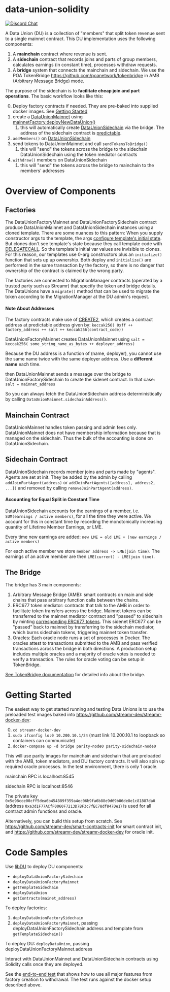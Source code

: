 # data-union-solidity

[![Discord Chat](https://img.shields.io/discord/801574432350928907.svg?label=Discord&logo=Discord&colorB=7289da)](https://discord.gg/FVtAph9cvz)

A Data Union (DU) is a collection of "members" that split token revenue sent to a single mainnet contract. This DU implementation uses the following components:

1. A **mainchain** contract where revenue is sent.
2. A **sidechain** contract that records joins and parts of group members, calculates earnings (in constant time), processes withdraw requests.
3. A **bridge** system that connects the mainchain and sidechain. We use the POA TokenBridge https://github.com/poanetwork/tokenbridge in AMB (Arbitrary Message Bridge) mode.

The purpose of the sidechain is to **facilitate cheap join and part operations**. The basic workflow looks like this:

0. Deploy factory contracts if needed. They are pre-baked into supplied docker images. See [Getting Started](#getting-started)
1. create a [DataUnionMainnet](https://github.com/streamr-dev/data-union-solidity/blob/master/contracts/DataUnionMainnet.sol) using [mainnetFactory.deployNewDataUnion()](https://github.com/streamr-dev/data-union-solidity/blob/b703721ad0b4aff0bde297b88293365ea2d37022/contracts/DataUnionFactoryMainnet.sol#L114)
    1. this will automatically create [DataUnionSidechain](https://github.com/streamr-dev/data-union-solidity/blob/master/contracts/DataUnionSidechain.sol) via the bridge. The address of the sidechain contract is [predictable](#note-about-addresses). 
2. `addMembers()` on [DataUnionSidechain](https://github.com/streamr-dev/data-union-solidity/blob/master/contracts/DataUnionSidechain.sol)
3. send tokens to DataUnionMainnet and call `sendTokensToBridge()`
    1. this will "send" the tokens across the bridge to the sidechain DataUnionSidechain using the token mediator contracts
4. `withdraw()` members on DataUnionSidechain
    1. this will "send" the tokens across the bridge to mainchain to the members' addresses 


# Overview of Components

## Factories

The DataUnionFactoryMainnet and DataUnionFactorySidechain contract produce DataUnionMainnet and DataUnionSidechain instances using a cloned template. There are some nuances to this pattern: When you supply constructor args to the template, the args [configure template's initial state](https://medium.com/@hayeah/diving-into-the-ethereum-vm-part-5-the-smart-contract-creation-process-cb7b6133b855). But clones don't see template's state because they call template code with [DELEGATECALL](https://ethervm.io/#F4). So the template's initial var values are invisible to clones. For this reason, our templates use 0-arg constructors plus an `initialize()` function that sets up up ownership. Both deploy and `initialize()` are performed in the same transaction by the factory, so there is no danger that ownership of the contract is claimed by the wrong party.

The factories are connected to MigrationManager contracts (operated by a trusted party such as Streamr) that specify the token and bridge details. The DataUnions have a `migrate()` method that can be used to migrate the token according to the MigrationManager at the DU admin's request.

#### Note About Addresses
The factory contracts make use of [CREATE2](https://eips.ethereum.org/EIPS/eip-1014), which creates a contract address at predictable address given by:
`keccak256( 0xff ++ factory_address ++ salt ++ keccak256(contract_code))`

DataUnionFactoryMainnet creates DataUnionMainnet using 
`salt = keccak256( some_string_name_as_bytes ++ deployer_address)`

Because the DU address is a function of (name, deployer), you cannot use the same name twice with the same deployer address. Use a **different name** each time.

then DataUnionMainnet sends a message over the bridge to DataUnionFactorySidechain to create the sidenet contract. In that case:
`salt = mainnet_address`

So you can always fetch the DataUnionSidechain address deterministically by calling `DataUnionMainnet.sidechainAddress()`.


## Mainchain Contract
DataUnionMainnet handles token passing and admin fees only. DataUnionMainnet does not have membership information because that is managed on the sidechain. Thus the bulk of the accounting is done on DataUnionSidechain.

## Sidechain Contract
DataUnionSidechain records member joins and parts made by "agents". Agents are set at init. They be added by the admin by calling `addJoinPartAgent(address)` or `addJoinPartAgents([address1, address2, ...])` and removed by calling `removeJoinPartAgent(address)`. 

#### Accounting for Equal Split in Constant Time

DataUnionSidechain accounts for the earnings of a member, i.e. `SUM(earnings / active members)`, for all the time they were active. We account for this in constant time by recording the monotonically increasing quantity of Lifetime Member Earnings, or LME.

Every time new earnings are added: `new LME = old LME + (new earnings / active members)`

For each active member we store `member address -> LME(join time)`. The earnings of an active member are then `LME(current) - LME(join time)`.


## The Bridge
The bridge has 3 main components:
1. Arbitrary Message Bridge (AMB): smart contracts on main and side chains that pass arbitrary function calls between the chains.
2. ERC677 token mediator: contracts that talk to the AMB in order to facilitate token transfers across the bridge. Mainnet tokens can be transferred to the mainnet mediator contract and "passed" to sidechain by minting [corresponding ERC677 tokens](https://github.com/poanetwork/tokenbridge-contracts/blob/master/contracts/upgradeable_contracts/amb_erc677_to_erc677/BasicStakeTokenMediator.sol). This sidenet ERC677 can be "passed" back to mainnet by transferring to the sidechain mediator, which burns sidechain tokens, triggering mainnet token transfer.
3. Oracles: Each oracle node runs a set of processes in Docker. The oracles attest to transactions submitted to the AMB and pass verified transactions across the bridge in both directions. A production setup includes multiple oracles and a majority of oracle votes is needed to verify a transaction. The rules for oracle voting can be setup in TokenBridge.

[See TokenBridge documentation](https://docs.tokenbridge.net/amb-bridge/about-amb-bridge) for detailed info about the bridge.

# Getting Started
The easiest way to get started running and testing Data Unions is to use the preloaded test images baked into https://github.com/streamr-dev/streamr-docker-dev:

0. `cd streamr-docker-dev`
1. `sudo ifconfig lo:0 10.200.10.1/24` (must link 10.200.10.1 to loopback so containers can communicate)
2. `docker-compose up -d bridge parity-node0 parity-sidechain-node0`

This will use parity images for mainchain and sidechain that are preloaded with the AMB, token mediators, and DU factory contracts. It will also spin up required oracle processes. In the test environment, there is only 1 oracle.

mainchain RPC is localhost:8545 

sidechain RPC is localhost:8546

The private key `0x5e98cce00cff5dea6b454889f359a4ec06b9fa6b88e9d69b86de8e1c81887da0` (address `0xa3d1F77ACfF0060F7213D7BF3c7fEC78df847De1`) is used for all contract admin functions and oracle.


Alternatively, you can build this setup from scratch. See https://github.com/streamr-dev/smart-contracts-init for smart contract init, and https://github.com/streamr-dev/streamr-docker-dev for oracle init.

# Code Samples

Use [libDU](https://github.com/streamr-dev/data-union-solidity/blob/DU-12-move-adminfee-mainnet/util/libDU.js) to deploy DU components:
  - `deployDataUnionFactorySidechain`
  - `deployDataUnionFactoryMainnet`
  - `getTemplateSidechain`
  - `deployDataUnion`
  - `getContracts(mainet_address)`
 
To deploy factories: 
1. `deployDataUnionFactorySidechain`
2. `deployDataUnionFactoryMainnet`, passing deployDataUnionFactorySidechain.address and template from `getTemplateSidechain()`

To deploy DU:
`deployDataUnion`, passing deployDataUnionFactoryMainnet.address

Interact with DataUnionMainnet and DataUnionSidechain contracts using Solidity calls once they are deployed.

See the [end-to-end test](https://github.com/streamr-dev/data-union-solidity/blob/master/test/e2e/usingPlainEthers.js) that shows how to use all major features from factory creation to withdrawal. The test runs against the docker setup described above.
